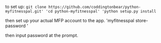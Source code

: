 to set up:
`git clone https://github.com/coddingtonbear/python-myfitnesspal.git'
'cd python-myfitnesspal'
'python setup.py install`

then set up your actual MFP account to the app.
'myfitnesspal store-password <your username>'

then input password at the prompt.

